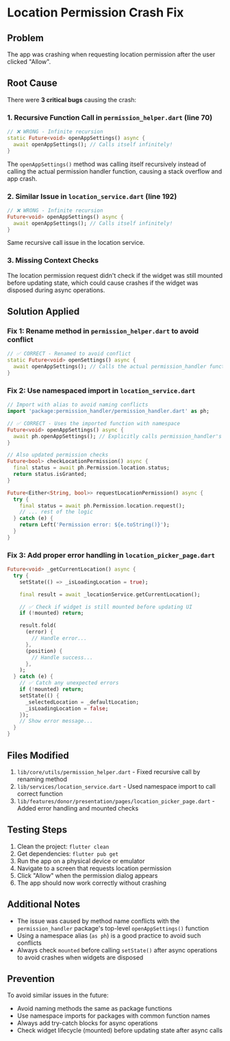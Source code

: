 # Location Permission Crash Fix

## Problem
The app was crashing when requesting location permission after the user clicked "Allow".

## Root Cause
There were **3 critical bugs** causing the crash:

### 1. Recursive Function Call in `permission_helper.dart` (line 70)
```dart
// ❌ WRONG - Infinite recursion
static Future<void> openAppSettings() async {
  await openAppSettings(); // Calls itself infinitely!
}
```

The `openAppSettings()` method was calling itself recursively instead of calling the actual permission handler function, causing a stack overflow and app crash.

### 2. Similar Issue in `location_service.dart` (line 192)
```dart
// ❌ WRONG - Infinite recursion
Future<void> openAppSettings() async {
  await openAppSettings(); // Calls itself infinitely!
}
```

Same recursive call issue in the location service.

### 3. Missing Context Checks
The location permission request didn't check if the widget was still mounted before updating state, which could cause crashes if the widget was disposed during async operations.

## Solution Applied

### Fix 1: Rename method in `permission_helper.dart` to avoid conflict
```dart
// ✅ CORRECT - Renamed to avoid conflict
static Future<void> openSettings() async {
  await openAppSettings(); // Calls the actual permission_handler function
}
```

### Fix 2: Use namespaced import in `location_service.dart`
```dart
// Import with alias to avoid naming conflicts
import 'package:permission_handler/permission_handler.dart' as ph;

// ✅ CORRECT - Uses the imported function with namespace
Future<void> openAppSettings() async {
  await ph.openAppSettings(); // Explicitly calls permission_handler's function
}

// Also updated permission checks
Future<bool> checkLocationPermission() async {
  final status = await ph.Permission.location.status;
  return status.isGranted;
}

Future<Either<String, bool>> requestLocationPermission() async {
  try {
    final status = await ph.Permission.location.request();
    // ... rest of the logic
  } catch (e) {
    return Left('Permission error: ${e.toString()}');
  }
}
```

### Fix 3: Add proper error handling in `location_picker_page.dart`
```dart
Future<void> _getCurrentLocation() async {
  try {
    setState(() => _isLoadingLocation = true);

    final result = await _locationService.getCurrentLocation();

    // ✅ Check if widget is still mounted before updating UI
    if (!mounted) return;

    result.fold(
      (error) {
        // Handle error...
      },
      (position) {
        // Handle success...
      },
    );
  } catch (e) {
    // ✅ Catch any unexpected errors
    if (!mounted) return;
    setState(() {
      _selectedLocation = _defaultLocation;
      _isLoadingLocation = false;
    });
    // Show error message...
  }
}
```

## Files Modified
1. `lib/core/utils/permission_helper.dart` - Fixed recursive call by renaming method
2. `lib/services/location_service.dart` - Used namespace import to call correct function
3. `lib/features/donor/presentation/pages/location_picker_page.dart` - Added error handling and mounted checks

## Testing Steps
1. Clean the project: `flutter clean`
2. Get dependencies: `flutter pub get`
3. Run the app on a physical device or emulator
4. Navigate to a screen that requests location permission
5. Click "Allow" when the permission dialog appears
6. The app should now work correctly without crashing

## Additional Notes
- The issue was caused by method name conflicts with the `permission_handler` package's top-level `openAppSettings()` function
- Using a namespace alias (`as ph`) is a good practice to avoid such conflicts
- Always check `mounted` before calling `setState()` after async operations to avoid crashes when widgets are disposed

## Prevention
To avoid similar issues in the future:
- Avoid naming methods the same as package functions
- Use namespace imports for packages with common function names
- Always add try-catch blocks for async operations
- Check widget lifecycle (mounted) before updating state after async calls
